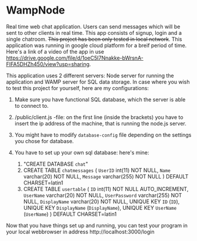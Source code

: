 # WampNode

Real time web chat application. Users can send messages which will be sent to other clients in real time. This app consists of signup, login and a single chatroom.
~~This project has been only tested in local network~~. This application was running in google cloud platform for a breif period of time. Here's a link of a video of the app in use <https://drive.google.com/file/d/1oeC5I7Nnakke-bWrsnA-FIFA5DHZh450/view?usp=sharing>.

This application uses 2 different servers: Node server for running the application and WAMP server for SQL data storage.
In case where you wish to test this project for yourself, here are my configurations:

1. Make sure you have functional SQL database, which the server is able to connect to.
2. /public/client.js -file: on the first line (inside the brackets) you have to insert the ip address of the machine, that is running the node.js server.
3. You might have to modify `database-config` file depending on the settings you chose for database.

4. You have to set up your own sql database: here's mine:

   1. "CREATE DATABASE `chat`"
   2. CREATE TABLE `chatmessages` (
      `UserID` int(11) NOT NULL,
      `Name` varchar(20) NOT NULL,
      `Message` varchar(255) NOT NULL
      ) DEFAULT CHARSET=latin1
   3. CREATE TABLE `usertable` (
      `ID` int(11) NOT NULL AUTO_INCREMENT,
      `UserName` varchar(20) NOT NULL,
      `UserPassword` varchar(255) NOT NULL,
      `DisplayName` varchar(20) NOT NULL,
      UNIQUE KEY `ID` (`ID`),
      UNIQUE KEY `DisplayName` (`DisplayName`),
      UNIQUE KEY `UserName` (`UserName`)
      ) DEFAULT CHARSET=latin1

Now that you have things set up and running, you can test your program in your local webbrowser in address http://localhost:3000/login
